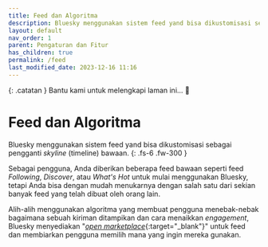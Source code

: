 ```yaml
---
title: Feed dan Algoritma
description: Bluesky menggunakan sistem feed yand bisa dikustomisasi sebagai pengganti skyline bawaan.
layout: default
nav_order: 1
parent: Pengaturan dan Fitur
has_children: true
permalink: /feed
last_modified_date: 2023-12-16 11:16
---
```


{: .catatan }
Bantu kami untuk melengkapi laman ini... 🥺

# Feed dan Algoritma

Bluesky menggunakan sistem feed yand bisa dikustomisasi sebagai pengganti *skyline* (timeline) bawaan.
{: .fs-6 .fw-300 }

Sebagai pengguna, Anda diberikan beberapa feed bawaan seperti feed *Following*, *Discover*, atau *What's Hot* untuk mulai menggunakan Bluesky, tetapi Anda bisa dengan mudah menukarnya dengan salah satu dari sekian banyak feed yang telah dibuat oleh orang lain.

Alih-alih menggunakan algoritma yang membuat pengguna menebak-nebak bagaimana sebuah kiriman ditampikan dan cara menaikkan *engagement*, Bluesky menyediakan "[*open marketplace*](https://bsky.app/feeds){:target="_blank"}" untuk feed dan membiarkan pengguna memilih mana yang ingin mereka gunakan.